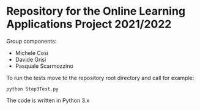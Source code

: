 # Repository for the Online Learning Applications Project 2021/2022

Group components: 
- Michele Cosi
- Davide Grisi
- Pasquale Scarmozzino

To run the tests move to the repository root directory and call for example:
```
python Step3Test.py
```
The code is written in Python 3.x